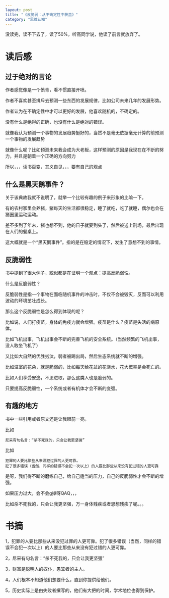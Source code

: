```yaml
---
layout: post
title: "《反脆弱：从不确定性中获益》"
category: "思维认知"
---
```




没读完，读不下去了，读了50%，听高同学说，他读了前言就放弃了。

# 读后感



## 过于绝对的言论

作者感觉像是一个愤青，看不惯直接开喷。

作者不喜欢甚至排斥去预测一些东西的发展规律，比如公司未来几年的发展形势。

作者认为在不确定性中才可以更好的发展，他喜欢随机的，不确定的。

没有什么是绝得的正确，也没有什么是绝对的错误。

就像我认为预测一个事物的发展趋势挺好的，当然不是毫无依据毫无计算的前预测一个事物的发展趋势

就像什么呢？比如预测未来我会成为大老板，这样预测的原因是我现在在不断的努力，并且是朝着一个正确的方向努力

所以，，，读书百变，其义自见，，，要有自己的观点



## 什么是黑天鹅事件？

关于该典故我就不说明了，就举一个比较有趣的例子来形象的比喻一下。

有的农村家里会养猪，猪每天的生活都很稳定，睡了就吃，吃了就睡，偶尔也会在猪圈里运动运动。

差不多到了年末，猪也想不到，他的日子就要到头了，然后被送上刑场，最后出现在人们的餐桌上。

这大概就是一个“黑天鹅事件”。指的是在稳定的情况下，发生了意想不到的事情。



## 反脆弱性

书中提到了很大例子，貌似都是在证明一个观点：提高反脆弱性。

什么是反脆弱性？

反脆弱性是指一个事物在面临随机事件的冲击时，不仅不会被毁灭，反而可以利用波动的环境茁壮成长。

那么这个反脆弱性是怎么得到体现的呢？

比如说，人们打疫苗，身体的免疫力就会增强。疫苗是什么？疫苗是失活的病原体。

比如飞机出事，飞机出事会不断的完善飞机的安全系统。（当然频繁的飞机出事，没人敢坐飞机了）

又比如大自然的优胜劣汰，弱者被踢出局，然后生态系统就不断的增强。

比如温室的花朵，就是脆弱的，比如每天给花盆的花浇水，花大概率是会死亡的。

比如人们享受安逸，不思进取，那么这类人也是脆弱的。

只要提高反脆弱性，一个系统或者有机体才会不断的变强。

## 有趣的地方

书中一些引用或者原文还是让我眼前一亮。

比如

```
尼采有句名言：“杀不死我的，只会让我更坚强”
```

比如

```
犯罪的人要比那些从来没犯过罪的人更可靠。
犯了很多错误（当然，同样的错误不会犯一次以上）的人要比那些从来没有犯过错的人更可靠
```

是呀，我们得不断的磨练自己，给自己适当的压力，自己的反脆弱性才会不断的增强。

如果压力过大，会不会g掉呀QAQ，，，

比如杀不死我的，只会让我更坚强，万一身体残疾或者思想残疾了呢。。。

# 书摘

1，犯罪的人要比那些从来没犯过罪的人更可靠。犯了很多错误（当然，同样的错误不会犯一次以上）的人要比那些从来没有犯过错的人更可靠。

2，尼采有句名言：“杀不死我的，只会让我更坚强”

3，财富是聪明人的奴仆，愚笨者的主人。

4，人们根本不知道他们想要什么，直到你提供给他们。

5，历史实际上是由失败者撰写的，他们有大把的时间，学术地位也得到保护。

